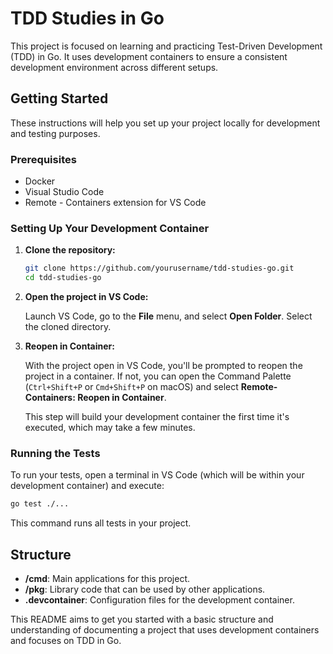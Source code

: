 # TDD Studies in Go

This project is focused on learning and practicing Test-Driven Development (TDD) in Go. It uses development containers to ensure a consistent development environment across different setups.

## Getting Started

These instructions will help you set up your project locally for development and testing purposes.

### Prerequisites

- Docker
- Visual Studio Code
- Remote - Containers extension for VS Code

### Setting Up Your Development Container

1. **Clone the repository:**

    ```bash
    git clone https://github.com/yourusername/tdd-studies-go.git
    cd tdd-studies-go
    ```

2. **Open the project in VS Code:**

    Launch VS Code, go to the **File** menu, and select **Open Folder**. Select the cloned directory.

3. **Reopen in Container:**

    With the project open in VS Code, you'll be prompted to reopen the project in a container. If not, you can open the Command Palette (`Ctrl+Shift+P` or `Cmd+Shift+P` on macOS) and select **Remote-Containers: Reopen in Container**.

    This step will build your development container the first time it's executed, which may take a few minutes.

### Running the Tests

To run your tests, open a terminal in VS Code (which will be within your development container) and execute:

```bash
go test ./...
```

This command runs all tests in your project.

## Structure

- **/cmd**: Main applications for this project.
- **/pkg**: Library code that can be used by other applications.
- **.devcontainer**: Configuration files for the development container.

This README aims to get you started with a basic structure and understanding of documenting a project that uses development containers and focuses on TDD in Go.